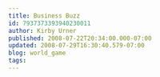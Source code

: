 ```yaml
---
title: Business Buzz
id: 7937373393940230011
author: Kirby Urner
published: 2008-07-22T20:34:00.000-07:00
updated: 2008-07-29T16:30:40.579-07:00
blog: world_game
tags: 
---
```


